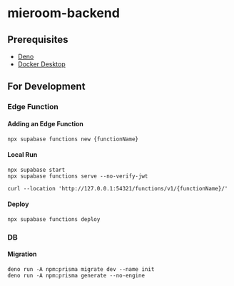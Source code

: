 # mieroom-backend

## Prerequisites

- [Deno](https://docs.deno.com/runtime/getting_started/installation/)
- [Docker Desktop](https://docs.docker.com/desktop/)

## For Development

### Edge Function

#### Adding an Edge Function

```shell
npx supabase functions new {functionName}
```

#### Local Run

```shell
npx supabase start
npx supabase functions serve --no-verify-jwt
```

```shell
curl --location 'http://127.0.0.1:54321/functions/v1/{functionName}/'
```

#### Deploy

```shell
npx supabase functions deploy
```

### DB

#### Migration

```
deno run -A npm:prisma migrate dev --name init
deno run -A npm:prisma generate --no-engine
```
